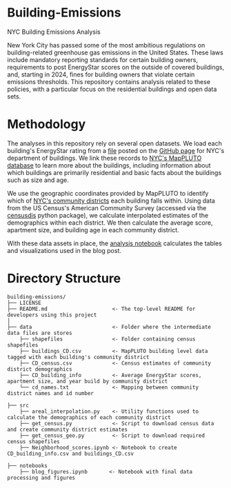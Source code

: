 # Building-Emissions
NYC Building Emissions Analysis

New York City has passed some of the most ambitious regulations on building-related greenhouse gas emissions in the United States. These laws include mandatory reporting standards for certain building owners, requirements to post EnergyStar scores on the outside of covered buildings, and, starting in 2024, fines for building owners that violate certain emissions thresholds. This repository contains analysis related to these policies, with a particular focus on the residential buildings and open data sets.

# Methodology

The analyses in this repository rely on several open datasets. We load each building's EnergyStar rating from a [file](https://raw.githubusercontent.com/NYCDOB/LocalLaw97/gh-pages/data/LL3320220609.json) posted on the [GitHub page](https://github.com/NYCDOB/LocalLaw97) for NYC's department of buildings. We link these records to [NYC's MapPLUTO database](https://www.nyc.gov/site/planning/data-maps/open-data/dwn-pluto-mappluto.page) to learn more about the buildings, including information about which buildings are primarily residential and basic facts about the buildings such as size and age.

We use the geographic coordinates provided by MapPLUTO to identify which of [NYC's community districts](https://data.cityofnewyork.us/City-Government/Community-Districts/yfnk-k7r4) each building falls within. Using data from the US Census's American Community Survey (accessed via the [censusdis](https://github.com/vengroff/censusdis/issues) python package), we calculate interpolated estimates of the demographics within each district. We then calculate the average score, apartment size, and building age in each community district.

With these data assets in place, the [analysis notebook](https://github.com/tsdataclinic/Building-Emissions/blob/main/notebooks/blog_figures.ipynb) calculates the tables and visualizations used in the blog post. 

# Directory Structure

    building-emissions/
    ├── LICENSE
    ├── README.md                     <- The top-level README for developers using this project
    │
    ├── data                          <- Folder where the intermediate data files are stores
        ├── shapefiles                <- Folder containing census shapefiles
        ├── buildings_CD.csv          <- MapPLUTO building level data tagged with each building's community district
        ├── CD_census.csv             <- Census estimates of community district demographics
        ├── CD_building_info          <- Average EnergyStar scores, apartment size, and year build by community district
        └── cd_names.txt              <- Mapping between community district names and id number

    ├── src
        ├── areal_interpolation.py    <- Utility functions used to calculate the demographics of each community district
        ├── get_census.py             <- Script to download census data and create community district estimates
        ├── get_census_geo.py         <- Script to download required census shapefiles
        ├── Neighborhood_scores.ipynb <- Notebook to create CD_building_info.csv and buildings_CD.csv
     
    ├── notebooks
        ├── blog_figures.ipynb       <- Notebook with final data processing and figures
